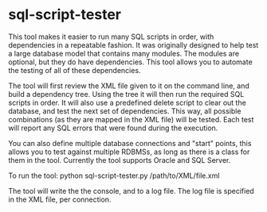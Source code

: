 sql-script-tester
=================

This tool makes it easier to run many SQL scripts in order, with dependencies in a repeatable fashion.  It was originally designed to help test a large database model that contains many modules.  The modules are optional, but they do have dependencies.  This tool allows you to automate the testing of all of these dependencies.

The tool will first review the XML file given to it on the command line, and build a dependency tree.  Using the tree it will then run the required SQL scripts in order.  It will also use a predefined delete script to clear out the database, and test the next set of dependencies.  This way, all possible combinations (as they are mapped in the XML file) will be tested.  Each test will report any SQL errors that were found during the execution.

You can also define multiple database connections and "start" points, this allows you to test against multiple RDBMSs, as long as there is a class for them in the tool.  Currently the tool supports Oracle and SQL Server.

To run the tool:
python sql-script-tester.py /path/to/XML/file.xml

The tool will write the the console, and to a log file.  The log file is specified in the XML file, per connection.